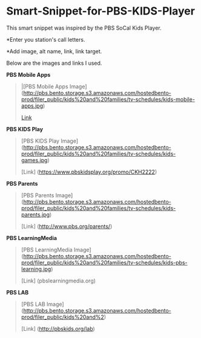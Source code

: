 Smart-Snippet-for-PBS-KIDS-Player
==========================
This smart snippet was inspired by the PBS SoCal Kids Player.

*Enter you station's call letters.

*Add image, alt name, link, link target.

Below are the images and links I used.

**PBS Mobile Apps**
>|[PBS Mobile Apps Image] (http://pbs.bento.storage.s3.amazonaws.com/hostedbento-prod/filer_public/kids%20and%20families/tv-schedules/kids-mobile-apps.jpg)
>
>[Link](http://pbskids.org/apps/)

**PBS KIDS Play**
>[PBS KIDS Play Image] (http://pbs.bento.storage.s3.amazonaws.com/hostedbento-prod/filer_public/kids%20and%20families/tv-schedules/kids-games.jpg)
>
>[Link] (https://www.pbskidsplay.org/promo/CKH2222)

**PBS Parents**
>[PBS Parents Image] (http://pbs.bento.storage.s3.amazonaws.com/hostedbento-prod/filer_public/kids%20and%20families/tv-schedules/kids-parents.jpg)
>
>[Link] (http://www.pbs.org/parents/)

**PBS LearningMedia**
>[PBS LearningMedia Image] (http://pbs.bento.storage.s3.amazonaws.com/hostedbento-prod/filer_public/kids%20and%20families/tv-schedules/kids-pbs-learning.jpg)
>
>[Link] (pbslearningmedia.org)

**PBS LAB**
>[PBS LAB Image] (http://pbs.bento.storage.s3.amazonaws.com/hostedbento-prod/filer_public/kids%20and%2)
>
>[Link] (http://pbskids.org/lab)
